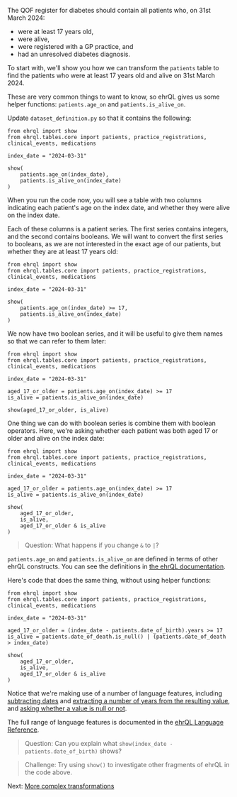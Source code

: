 The QOF register for diabetes should contain all patients who, on 31st March 2024:

* were at least 17 years old,
* were alive,
* were registered with a GP practice, and
* had an unresolved diabetes diagnosis.

To start with, we'll show you how we can transform the `patients` table to find the patients who were at least 17 years old and alive on 31st March 2024.

These are very common things to want to know, so ehrQL gives us some helper functions: `patients.age_on` and `patients.is_alive_on`.

Update `dataset_definition.py` so that it contains the following:

```ehrql
from ehrql import show
from ehrql.tables.core import patients, practice_registrations, clinical_events, medications

index_date = "2024-03-31"

show(
    patients.age_on(index_date),
    patients.is_alive_on(index_date)
)
```

When you run the code now, you will see a table with two columns indicating each patient's age on the index date, and whether they were alive on the index date.

Each of these columns is a patient series.
The first series contains integers, and the second contains booleans.
We will want to convert the first series to booleans, as we are not interested in the exact age of our patients, but whether they are at least 17 years old:

```ehrql
from ehrql import show
from ehrql.tables.core import patients, practice_registrations, clinical_events, medications

index_date = "2024-03-31"

show(
    patients.age_on(index_date) >= 17,
    patients.is_alive_on(index_date)
)
```

We now have two boolean series, and it will be useful to give them names so that we can refer to them later:


```ehrql
from ehrql import show
from ehrql.tables.core import patients, practice_registrations, clinical_events, medications

index_date = "2024-03-31"

aged_17_or_older = patients.age_on(index_date) >= 17
is_alive = patients.is_alive_on(index_date)

show(aged_17_or_older, is_alive)
```

One thing we can do with boolean series is combine them with boolean operators.
Here, we're asking whether each patient was both aged 17 or older and alive on the index date:


```ehrql
from ehrql import show
from ehrql.tables.core import patients, practice_registrations, clinical_events, medications

index_date = "2024-03-31"

aged_17_or_older = patients.age_on(index_date) >= 17
is_alive = patients.is_alive_on(index_date)

show(
    aged_17_or_older,
    is_alive,
    aged_17_or_older & is_alive
)
```

> Question: What happens if you change `&` to `|`?

`patients.age_on` and `patients.is_alive_on` are defined in terms of other ehrQL constructs.
You can see the definitions in [the ehrQL documentation][1].

Here's code that does the same thing, without using helper functions:


```ehrql
from ehrql import show
from ehrql.tables.core import patients, practice_registrations, clinical_events, medications

index_date = "2024-03-31"

aged_17_or_older = (index_date - patients.date_of_birth).years >= 17
is_alive = patients.date_of_death.is_null() | (patients.date_of_death > index_date)

show(
    aged_17_or_older,
    is_alive,
    aged_17_or_older & is_alive
)
```

Notice that we're making use of a number of language features, including [subtracting dates][2] and [extracting a number of years from the resulting value][3], and [asking whether a value is null or not][4].

The full range of language features is documented in the [ehrQL Language Reference][5].

> Question: Can you explain what `show(index_date - patients.date_of_birth)` shows?

> Challenge: Try using `show()` to investigate other fragments of ehrQL in the code above.

Next: [More complex transformations](../more-complex-transformations/index.md)

[1]: ../../reference/schemas/core.md#patients.age_on
[2]: ../../reference/language.md#DatePatientSeries.sub
[3]: ../../reference/language.md#DateDifference.years
[4]: ../../reference/language.md#BoolPatientSeries.is_null
[5]: ../../reference/language.md
